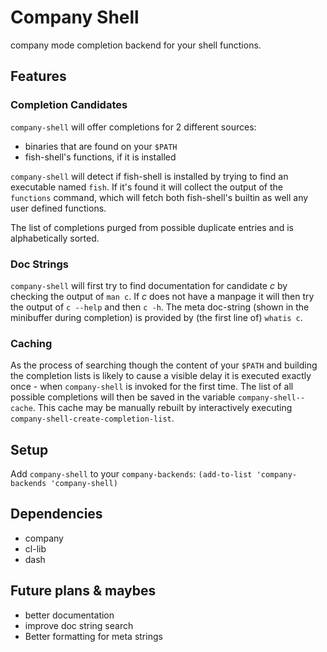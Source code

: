 
# Company Shell

company mode completion backend for your shell functions.

## Features

### Completion Candidates

`company-shell` will offer completions for 2 different sources:

* binaries that are found on your `$PATH`
* fish-shell's functions, if it is installed

`company-shell` will detect if fish-shell is installed by trying to find an executable named `fish`.
If it's found it will collect the output of the `functions` command, which will fetch both fish-shell's
builtin as well any user defined functions.

The list of completions purged from possible duplicate entries and is alphabetically sorted.

### Doc Strings

`company-shell` will first try to find documentation for candidate *c* by checking the output of `man c`.
If *c* does not have a manpage it will then try the output of `c --help` and then `c -h`. The meta doc-string
(shown in the minibuffer during completion) is provided by (the first line of) `whatis c`.

### Caching

As the process of searching though the content of your `$PATH` and building the completion lists is likely
to cause a visible delay it is executed exactly once - when `company-shell` is invoked for the first time.
The list of all possible completions will then be saved in the variable `company-shell--cache`. This
cache may be manually rebuilt by interactively executing `company-shell-create-completion-list`.

## Setup

Add `company-shell` to your `company-backends`:
`(add-to-list 'company-backends 'company-shell)`

## Dependencies

* company
* cl-lib
* dash

## Future plans & maybes

* better documentation
* improve doc string search
* Better formatting for meta strings
